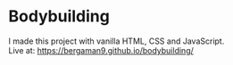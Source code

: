 # Bodybuilding

I made this project with vanilla HTML, CSS and JavaScript.<br>
Live at: https://bergaman9.github.io/bodybuilding/
